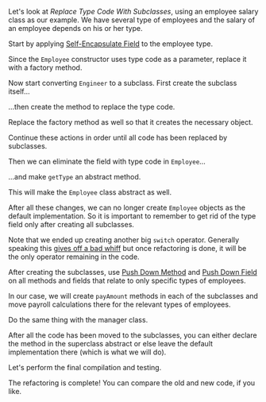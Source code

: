 Let's look at <i>Replace Type Code With Subclasses</i>, using an employee salary class as our example. We have several type of employees and the salary of an employee depends on his or her type.

Start by applying <a href="/self-encapsulate-field">Self-Encapsulate Field</a> to the employee type.

Since the <code>Employee</code> constructor uses type code as a parameter, replace it with a factory method.

Now start converting <code>Engineer</code> to a subclass. First create the subclass itself…

…then create the method to replace the type code.

Replace the factory method as well so that it creates the necessary object.

Continue these actions in order until all code has been replaced by subclasses.

Then we can eliminate the field with type code in <code>Employee</code>…

…and make <code>getType</code> an abstract method.

This will make the <code>Employee</code> class abstract as well.

After all these changes, we can no longer create <code>Employee</code> objects as the default implementation. So it is important to remember to get rid of the type field only after creating all subclasses.

Note that we ended up creating another big <code>switch</code> operator. Generally speaking this <a href="/smells/switch-statements">gives off a bad whiff</a> but once refactoring is done, it will be the only operator remaining in the code.

After creating the subclasses, use <a href="/push-down-method">Push Down Method</a> and <a href="/push-down-field">Push Down Field</a> on all methods and fields that relate to only specific types of employees.

In our case, we will create <code>payAmount</code> methods in each of the subclasses and move payroll calculations there for the relevant types of employees.

Do the same thing with the manager class.

After all the code has been moved to the subclasses, you can either declare the method in the superclass abstract or else leave the default implementation there (which is what we will do).

Let's perform the final compilation and testing.

The refactoring is complete! You can compare the old and new code, if you like.